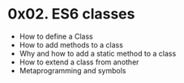 # 0x02. ES6 classes

* How to define a Class
* How to add methods to a class
* Why and how to add a static method to a class
* How to extend a class from another
* Metaprogramming and symbols